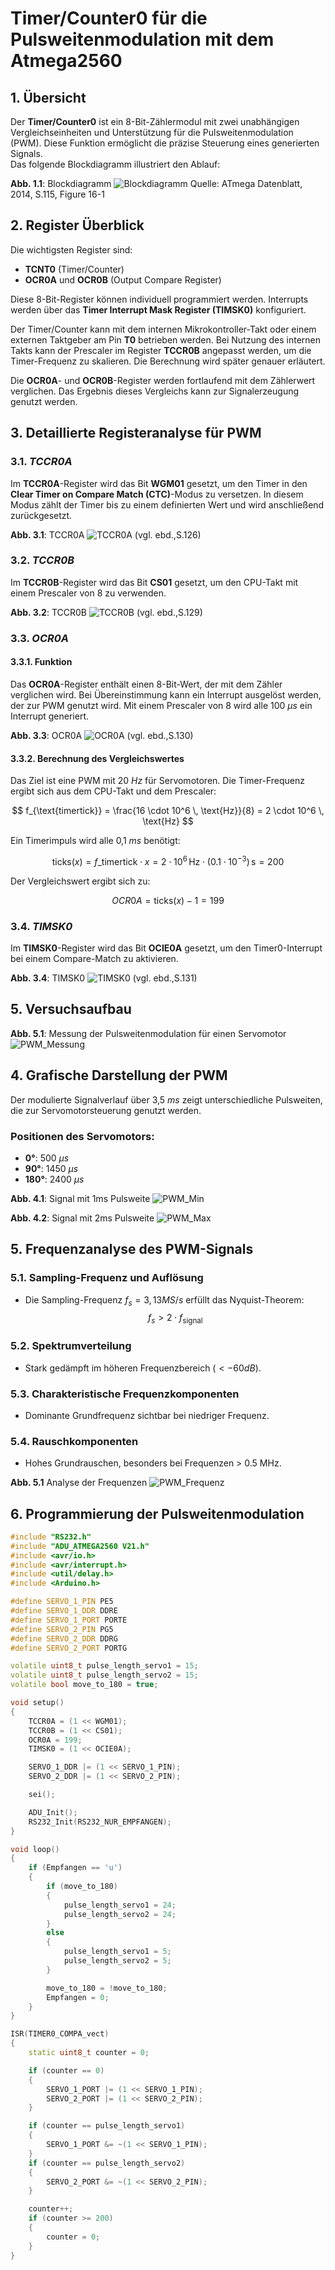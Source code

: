 # Timer/Counter0 für die Pulsweitenmodulation mit dem Atmega2560

## 1. Übersicht

Der **Timer/Counter0** ist ein 8-Bit-Zählermodul mit zwei unabhängigen Vergleichseinheiten und Unterstützung für die Pulsweitenmodulation (PWM). Diese Funktion ermöglicht die präzise Steuerung eines generierten Signals.  
Das folgende Blockdiagramm illustriert den Ablauf:

**Abb. 1.1**: Blockdiagramm
![Blockdiagramm](img/Blockdiagramm.png)
Quelle: ATmega Datenblatt, 2014, S.115, Figure 16-1

## 2. Register Überblick

Die wichtigsten Register sind:

- **TCNT0** (Timer/Counter)
- **OCR0A** und **OCR0B** (Output Compare Register)

Diese 8-Bit-Register können individuell programmiert werden. Interrupts werden über das **Timer Interrupt Mask Register (TIMSK0)** konfiguriert.

Der Timer/Counter kann mit dem internen Mikrokontroller-Takt oder einem externen Taktgeber am Pin **T0** betrieben werden. Bei Nutzung des internen Takts kann der Prescaler im Register **TCCR0B** angepasst werden, um die Timer-Frequenz zu skalieren. Die Berechnung wird später genauer erläutert.

Die **OCR0A**- und **OCR0B**-Register werden fortlaufend mit dem Zählerwert verglichen. Das Ergebnis dieses Vergleichs kann zur Signalerzeugung genutzt werden.

## 3. Detaillierte Registeranalyse für PWM

### 3.1. _TCCR0A_

Im **TCCR0A**-Register wird das Bit **WGM01** gesetzt, um den Timer in den **Clear Timer on Compare Match (CTC)**-Modus zu versetzen. In diesem Modus zählt der Timer bis zu einem definierten Wert und wird anschließend zurückgesetzt.

**Abb. 3.1**: TCCR0A
![TCCR0A](img/TCCR0A.png)
(vgl. ebd.,S.126)

### 3.2. _TCCR0B_

Im **TCCR0B**-Register wird das Bit **CS01** gesetzt, um den CPU-Takt mit einem Prescaler von 8 zu verwenden.

**Abb. 3.2**: TCCR0B
![TCCR0B](img/TCCR0B.png)
(vgl. ebd.,S.129)

### 3.3. _OCR0A_

#### 3.3.1. Funktion

Das **OCR0A**-Register enthält einen 8-Bit-Wert, der mit dem Zähler verglichen wird. Bei Übereinstimmung kann ein Interrupt ausgelöst werden, der zur PWM genutzt wird. Mit einem Prescaler von 8 wird alle 100 $µs$ ein Interrupt generiert.

**Abb. 3.3**: OCR0A
![OCR0A](img/OCR0A.png)
(vgl. ebd.,S.130)

#### 3.3.2. Berechnung des Vergleichswertes

Das Ziel ist eine PWM mit 20 $Hz$ für Servomotoren. Die Timer-Frequenz ergibt sich aus dem CPU-Takt und dem Prescaler:

$$
f_{\text{timertick}} = \frac{16 \cdot 10^6 \, \text{Hz}}{8} = 2 \cdot 10^6 \, \text{Hz}
$$

Ein Timerimpuls wird alle 0,1 $ms$ benötigt:

$$
\text{ticks}(x) = f\_{\text{timertick}} \cdot x = 2 \cdot 10^6 \, \text{Hz} \cdot (0.1 \cdot 10^{-3}) \, \text{s} = 200
$$

Der Vergleichswert ergibt sich zu:

$$
OCR0A = \text{ticks}(x) - 1 = 199
$$

### 3.4. _TIMSK0_

Im **TIMSK0**-Register wird das Bit **OCIE0A** gesetzt, um den Timer0-Interrupt bei einem Compare-Match zu aktivieren.

**Abb. 3.4**: TIMSK0
![TIMSK0](img/TIMSK0.png)
(vgl. ebd.,S.131)


## 5. Versuchsaufbau
**Abb. 5.1**: Messung der Pulsweitenmodulation für einen Servomotor
![PWM_Messung](img/PWM_Oszi.png)


## 4. Grafische Darstellung der PWM

Der modulierte Signalverlauf über 3,5 $ms$ zeigt unterschiedliche Pulsweiten, die zur Servomotorsteuerung genutzt werden.

### Positionen des Servomotors:

- **0°**: 500 $µs$
- **90°**: 1450 $µs$
- **180°**: 2400 $µs$

**Abb. 4.1**: Signal mit 1ms Pulsweite
![PWM_Min](img/Min_PWM_plot.png)

**Abb. 4.2**: Signal mit 2ms Pulsweite
![PWM_Max](img/Max_PWM_plot.png)

## 5. Frequenzanalyse des PWM-Signals

### 5.1. Sampling-Frequenz und Auflösung

- Die Sampling-Frequenz $f_s = 3,13 MS/s$ erfüllt das Nyquist-Theorem:
  $$
  f_s > 2 \cdot f_{\text{signal}}
  $$

### 5.2. Spektrumverteilung

- Stark gedämpft im höheren Frequenzbereich ($< -60 dB$).

### 5.3. Charakteristische Frequenzkomponenten

- Dominante Grundfrequenz sichtbar bei niedriger Frequenz.

### 5.4. Rauschkomponenten

- Hohes Grundrauschen, besonders bei Frequenzen > 0.5 MHz.

**Abb. 5.1** Analyse der Frequenzen
![PWM_Frequenz](img/Frequenz_analyse.png)

## 6. Programmierung der Pulsweitenmodulation

```cpp
#include "RS232.h"
#include "ADU_ATMEGA2560 V21.h"
#include <avr/io.h>
#include <avr/interrupt.h>
#include <util/delay.h>
#include <Arduino.h>

#define SERVO_1_PIN PE5
#define SERVO_1_DDR DDRE
#define SERVO_1_PORT PORTE
#define SERVO_2_PIN PG5
#define SERVO_2_DDR DDRG
#define SERVO_2_PORT PORTG

volatile uint8_t pulse_length_servo1 = 15;
volatile uint8_t pulse_length_servo2 = 15;
volatile bool move_to_180 = true;

void setup()
{
    TCCR0A = (1 << WGM01);
    TCCR0B = (1 << CS01);
    OCR0A = 199;
    TIMSK0 = (1 << OCIE0A);

    SERVO_1_DDR |= (1 << SERVO_1_PIN);
    SERVO_2_DDR |= (1 << SERVO_2_PIN);

    sei();

    ADU_Init();
    RS232_Init(RS232_NUR_EMPFANGEN);
}

void loop()
{
    if (Empfangen == 'u')
    {
        if (move_to_180)
        {
            pulse_length_servo1 = 24;
            pulse_length_servo2 = 24;
        }
        else
        {
            pulse_length_servo1 = 5;
            pulse_length_servo2 = 5;
        }

        move_to_180 = !move_to_180;
        Empfangen = 0;
    }
}

ISR(TIMER0_COMPA_vect)
{
    static uint8_t counter = 0;

    if (counter == 0)
    {
        SERVO_1_PORT |= (1 << SERVO_1_PIN);
        SERVO_2_PORT |= (1 << SERVO_2_PIN);
    }

    if (counter == pulse_length_servo1)
    {
        SERVO_1_PORT &= ~(1 << SERVO_1_PIN);
    }
    if (counter == pulse_length_servo2)
    {
        SERVO_2_PORT &= ~(1 << SERVO_2_PIN);
    }

    counter++;
    if (counter >= 200)
    {
        counter = 0;
    }
}
```
